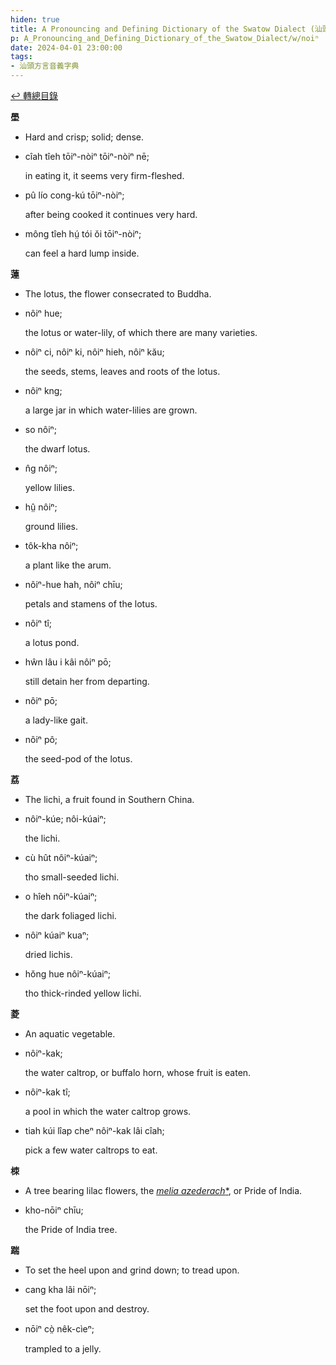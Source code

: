 ```yaml
---
hiden: true
title: A Pronouncing and Defining Dictionary of the Swatow Dialect (汕頭方言音義字典) / noiⁿ
p: A_Pronouncing_and_Defining_Dictionary_of_the_Swatow_Dialect/w/noiⁿ
date: 2024-04-01 23:00:00
tags: 
- 汕頭方言音義字典
---
```


[↩️ 轉總目錄](/A_Pronouncing_and_Defining_Dictionary_of_the_Swatow_Dialect)


**壆**
- Hard and crisp; solid; dense.

- cîah tîeh tōiⁿ-nòiⁿ tōiⁿ-nòiⁿ nē;

  in eating it, it seems very firm-fleshed.

- pû lío cong-kú tōiⁿ-nòiⁿ;

  after being cooked it continues very hard.

- mông tîeh hṳ́ tói ŏi tōiⁿ-nòiⁿ;

  can feel a hard lump inside.

**蓮**
- The lotus, the flower consecrated to Buddha.

- nôiⁿ hue;

  the lotus or water-lily, of which there are many varieties.

- nôiⁿ ci, nôiⁿ ki, nôiⁿ hieh, nôiⁿ kău;

  the seeds, stems, leaves and roots of the lotus.

- nôiⁿ kng;

  a large jar in which water-lilies are grown.

- so nôiⁿ;

  the dwarf lotus.

- n̂g nôiⁿ;

  yellow lilies.

- hṳ̂ nôiⁿ;

  ground lilies.

- tôk-kha nôiⁿ;

  a plant like the arum.

- nôiⁿ-hue hah, nôiⁿ chīu;

  petals and stamens of the lotus.

- nôiⁿ tî;

  a lotus pond.

- hŵn lâu i kâi nôiⁿ pō;

  still detain her from departing.

- nôiⁿ pō;

  a lady-like gait.

- nôiⁿ pô;

  the seed-pod of the lotus.

**荔**
- The lichi, a fruit found in Southern China.

- nôiⁿ-kúe; nôi-kúaiⁿ;

  the lichi.

- cù hût nôiⁿ-kúaiⁿ;

  tho small-seeded lichi.

- o hîeh nôiⁿ-kúaiⁿ;

  the dark foliaged lichi.

- nôiⁿ kúaiⁿ kuaⁿ;

  dried lichis.

- hŏng hue nôiⁿ-kúaiⁿ;

  tho thick-rinded yellow lichi.

**菱**
- An aquatic vegetable.

- nôiⁿ-kak;

  the water caltrop, or buffalo horn, whose fruit is eaten.

- nôiⁿ-kak tî;

  a pool in which the water caltrop grows.

- tiah kúi lîap cheⁿ nôiⁿ-kak lâi cîah;

  pick a few water caltrops to eat.

**栜**
- A tree bearing lilac flowers, the *[melia azederach](https://en.wikipedia.org/wiki/melia_azederach)*[*](https://species.wikimedia.org/wiki/melia_azederach), or Pride of India.

- kho-nōiⁿ chīu;

  the Pride of India tree.

**踹**
- To set the heel upon and grind down; to tread upon.

- cang kha lâi nōiⁿ;

  set the foot upon and destroy.

- nōiⁿ cò̤ nêk-cìeⁿ;

  trampled to a jelly.